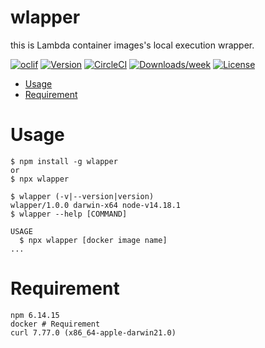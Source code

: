 wlapper
======

this is Lambda container images's local execution wrapper.

[![oclif](https://img.shields.io/badge/cli-oclif-brightgreen.svg)](https://oclif.io)
[![Version](https://img.shields.io/npm/v/sample.svg)](https://npmjs.org/package/sample)
[![CircleCI](https://circleci.com/gh/theMistletoe/sample/tree/master.svg?style=shield)](https://circleci.com/gh/theMistletoe/sample/tree/master)
[![Downloads/week](https://img.shields.io/npm/dw/sample.svg)](https://npmjs.org/package/sample)
[![License](https://img.shields.io/npm/l/sample.svg)](https://github.com/theMistletoe/sample/blob/master/package.json)

<!-- toc -->
* [Usage](#usage)
* [Requirement](#requirement)
<!-- tocstop -->
# Usage
<!-- usage -->
```sh-session
$ npm install -g wlapper
or
$ npx wlapper

$ wlapper (-v|--version|version)
wlapper/1.0.0 darwin-x64 node-v14.18.1
$ wlapper --help [COMMAND]

USAGE
  $ npx wlapper [docker image name]
...
```

# Requirement

```
npm 6.14.15
docker # Requirement
curl 7.77.0 (x86_64-apple-darwin21.0)
```
